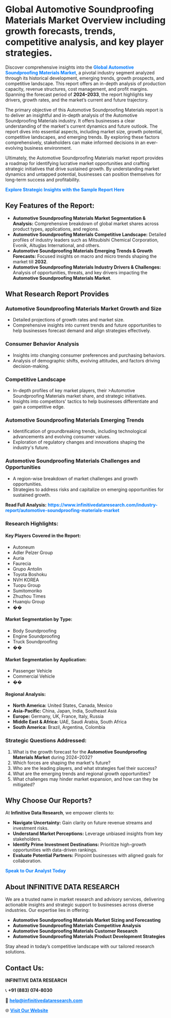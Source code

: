<h1>Global Automotive Soundproofing Materials Market Overview including growth forecasts, trends, competitive analysis, and key player strategies.</h1>
<p>
Discover comprehensive insights into the 
<a href="https://www.infinitivedataresearch.com/industry-report/automotive-soundproofing-materials-market" rel="dofollow" style="color: #007BFF; text-decoration: none;"><strong>Global Automotive Soundproofing Materials Market</strong></a>, a pivotal industry segment analyzed through its historical development, emerging trends, growth prospects, and competitive landscape. This report offers an in-depth analysis of production capacity, revenue structures, cost management, and profit margins. Spanning the forecast period of <strong>2024–2033</strong>, the report highlights key drivers, growth rates, and the market’s current and future trajectory.
</p>
<p>
The primary objective of this Automotive Soundproofing Materials report is to deliver an insightful and in-depth analysis of the Automotive Soundproofing Materials industry. It offers businesses a clear understanding of the market's current dynamics and future outlook. The report dives into essential aspects, including market size, growth potential, competitive landscapes, and emerging trends. By exploring these factors comprehensively, stakeholders can make informed decisions in an ever-evolving business environment.
</p>
<p>
Ultimately, the Automotive Soundproofing Materials market report provides a roadmap for identifying lucrative market opportunities and crafting strategic initiatives that drive sustained growth. By understanding market dynamics and untapped potential, businesses can position themselves for long-term success and profitability.
</p>
<p>
<a href="https://www.infinitivedataresearch.com/request-sample/reportId=108372" style="color: #007BFF; text-decoration: none;"><strong>Explore Strategic Insights with the Sample Report Here</strong></a>
</p>

<h2>Key Features of the Report:</h2>
<ul>
<li><strong>Automotive Soundproofing Materials Market Segmentation & Analysis:</strong> Comprehensive breakdown of global market shares across product types, applications, and regions.</li>
<li><strong>Automotive Soundproofing Materials Competitive Landscape:</strong> Detailed profiles of industry leaders such as Mitsubishi Chemical Corporation, Evonik, Altuglas International, and others.</li>
<li><strong>Automotive Soundproofing Materials Emerging Trends & Growth Forecasts:</strong> Focused insights on macro and micro trends shaping the market till <strong>2032</strong>.</li>
<li><strong>Automotive Soundproofing Materials Industry Drivers & Challenges:</strong> Analysis of opportunities, threats, and key drivers impacting the <strong>Automotive Soundproofing Materials Market</strong>.</li>
</ul>

<h2>What Research Report Provides</h2>
<h3>Automotive Soundproofing Materials Market Growth and Size</h3>
<ul>
<li>Detailed projections of growth rates and market size.</li>
<li>Comprehensive insights into current trends and future opportunities to help businesses forecast demand and align strategies effectively.</li>
</ul>

<h3>Consumer Behavior Analysis</h3>
<ul>
<li>Insights into changing consumer preferences and purchasing behaviors.</li>
<li>Analysis of demographic shifts, evolving attitudes, and factors driving decision-making.</li>
</ul>

<h3>Competitive Landscape</h3>
<ul>
<li>In-depth profiles of key market players, their >Automotive Soundproofing Materials market share, and strategic initiatives.</li>
<li>Insights into competitors' tactics to help businesses differentiate and gain a competitive edge.</li>
</ul>

<h3>Automotive Soundproofing Materials Emerging Trends</h3>
<ul>
<li>Identification of groundbreaking trends, including technological advancements and evolving consumer values.</li>
<li>Exploration of regulatory changes and innovations shaping the industry's future.</li>
</ul>

<h3>Automotive Soundproofing Materials Challenges and Opportunities</h3>
<ul>
<li>A region-wise breakdown of market challenges and growth opportunities.</li>
<li>Strategies to address risks and capitalize on emerging opportunities for sustained growth.</li>
</ul>
<p><strong>Read Full Analysis:</strong> <a href="https://www.infinitivedataresearch.com/industry-report/automotive-soundproofing-materials-market" rel="dofollow" style="color: #007BFF; text-decoration: none;"><strong>https://www.infinitivedataresearch.com/industry-report/automotive-soundproofing-materials-market</strong></a></p>
<h3>Research Highlights:</h3>
<h4>Key Players Covered in the Report:</h4>
<ul><li>Autoneum</li><li>Adler Pelzer Group</li><li>Auria</li><li>Faurecia</li><li>Grupo Antolin</li><li>Toyota Boshoku</li><li>NVH KOREA</li><li>Tuopu Group</li><li>Sumitomoriko</li><li>Zhuzhou Times</li><li>Huanqiu Group</li><li>��</li></ul>
<h4>Market Segmentation by Type:</h4>
<ul><li>Body Soundproofing</li><li>Engine Soundproofing</li><li>Truck Soundproofing</li><li>��</li></ul>
<h4>Market Segmentation by Application:</h4>
<ul><li>Passenger Vehicle</li><li>Commercial Vehicle</li><li>��</li></ul>

<h4>Regional Analysis:</h4>
<ul>
<li><strong>North America:</strong> United States, Canada, Mexico</li>
<li><strong>Asia-Pacific:</strong> China, Japan, India, Southeast Asia</li>
<li><strong>Europe:</strong> Germany, UK, France, Italy, Russia</li>
<li><strong>Middle East & Africa:</strong> UAE, Saudi Arabia, South Africa</li>
<li><strong>South America:</strong> Brazil, Argentina, Colombia</li>
</ul>

<h3>Strategic Questions Addressed:</h3>
<ol>
<li>What is the growth forecast for the <strong>Automotive Soundproofing Materials Market</strong> during 2024–2032?</li>
<li>Which forces are shaping the market's future?</li>
<li>Who are the leading players, and what strategies fuel their success?</li>
<li>What are the emerging trends and regional growth opportunities?</li>
<li>What challenges may hinder market expansion, and how can they be mitigated?</li>
</ol>

<h2>Why Choose Our Reports?</h2>
<p>At <strong>Infinitive Data Research</strong>, we empower clients to:</p>
<ul>
<li><strong>Navigate Uncertainty:</strong> Gain clarity on future revenue streams and investment risks.</li>
<li><strong>Understand Market Perceptions:</strong> Leverage unbiased insights from key stakeholders.</li>
<li><strong>Identify Prime Investment Destinations:</strong> Prioritize high-growth opportunities with data-driven rankings.</li>
<li><strong>Evaluate Potential Partners:</strong> Pinpoint businesses with aligned goals for collaboration.</li>
</ul>
<p><a href="https://www.infinitivedataresearch.com/industry-report/automotive-soundproofing-materials-market" rel="dofollow" style="color: #007BFF; text-decoration: none;"><strong>Speak to Our Analyst Today</strong></a></p>

<h2>About INFINITIVE DATA RESEARCH</h2>
<p>We are a trusted name in market research and advisory services, delivering actionable insights and strategic support to businesses across diverse industries. Our expertise lies in offering:</p>
<ul>
<li><strong>Automotive Soundproofing Materials Market Sizing and Forecasting</strong></li>
<li><strong>Automotive Soundproofing Materials Competitive Analysis</strong></li>
<li><strong>Automotive Soundproofing Materials Customer Research</strong></li>
<li><strong>Automotive Soundproofing Materials Product Development Strategies</strong></li>
</ul>
<p>Stay ahead in today’s competitive landscape with our tailored research solutions.</p>

<h2>Contact Us:</h2>
<p><strong>INFINITIVE DATA RESEARCH</strong></p>
<p>📞 <strong>+91 (883) 074-8030</strong></p>
<p>📧 <strong><a href="mailto:help@infinitivedataresearch.com" style="color: #007BFF;">help@infinitivedataresearch.com</a></strong></p>
<p>🌐 <strong><a href="https://www.infinitivedataresearch.com" rel="dofollow" style="color: #007BFF;">Visit Our Website</a></strong></p>
